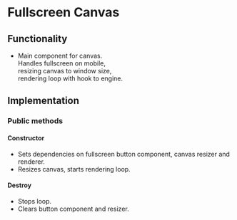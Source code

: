 # Fullscreen Canvas

## Functionality

- Main component for canvas.  
  Handles fullscreen on mobile,  
  resizing canvas to window size,  
  rendering loop with hook to engine.

## Implementation

### Public methods

#### Constructor

- Sets dependencies on fullscreen button component, canvas resizer and renderer.
- Resizes canvas, starts rendering loop.

#### Destroy

- Stops loop.
- Clears button component and resizer.
